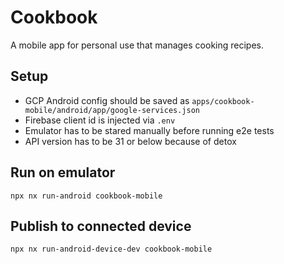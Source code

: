 # Cookbook
A mobile app for personal use that manages cooking recipes.

## Setup
- GCP Android config should be saved as `apps/cookbook-mobile/android/app/google-services.json`
- Firebase client id is injected via `.env`
- Emulator has to be stared manually before running e2e tests
- API version has to be 31 or below because of detox

## Run on emulator
`npx nx run-android cookbook-mobile`
## Publish to connected device
`npx nx run-android-device-dev cookbook-mobile`